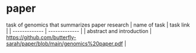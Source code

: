 # paper
task of genomics that summarizes paper research
| name of task  | task link |
| ------------- | ------------- |
| abstract and introduction  | https://github.com/butterfly-sarah/paper/blob/main/genomics%20paper.pdf  |
